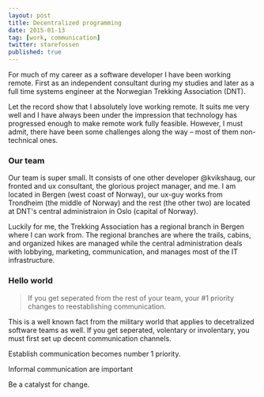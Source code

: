 ```yaml
---
layout: post
title: Decentralized programming
date: 2015-01-13
tag: [work, communication]
twitter: starefossen
published: true
---
```


<p class="lead">For much of my career as a software developer I have been working
remote. First as an independent consultant during my studies and later as a full
time systems engineer at the Norwegian Trekking Association (DNT).</p>

Let the record show that I absolutely love working remote. It suits me very well
and I have always been under the impression that technology has progressed
enough to make remote work fully feasible. However, I must admit, there have
been some challenges along the way – most of them non-technical ones.

### Our team

Our team is super small. It consists of one other developer @kvikshaug, our
fronted and ux consultant, the glorious project manager, and me. I am located in
Bergen (west coast of Norway), our ux-guy works from Trondheim (the middle of
Norway) and the rest (the other two) are located at DNT's central administraion
in Oslo (capital of Norway).

Luckily for me, the Trekking Association has a regional branch in Bergen where I
can work from. The regional branches are where the trails, cabins, and organized
hikes are managed while the central administration deals with lobbying, marketing,
communication, and manages most of the IT infrastructure.

### Hello world

<blockquote>
  <p>If you get seperated from the rest of your team, your #1 priority changes
  to reestablishing communication.</p>
</blockquote>

This is a well known fact from the military world that applies to decetralized
software teams as well. If you get seperated, volentary or involentary, you must
first set up decent communication channels.

Establish communication becomes number 1 priority.

Informal communication are important

Be a catalyst for change.

